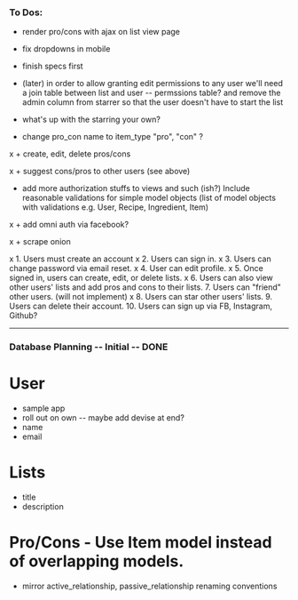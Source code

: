 ### To Dos:
+ render pro/cons with ajax on list view page

+ fix dropdowns in mobile

+ finish specs first

+ (later) in order to allow granting edit permissions to any user we'll need a join table between
  list and user -- permssions table? and remove the admin column from starrer so that the user doesn't have to start the list


+ what's up with the starring your own?

+ change pro_con name to item_type "pro", "con"
  ?

x + create, edit, delete pros/cons

x + suggest cons/pros to other users (see above)

+ add more authorization stuffs to views and such (ish?)
  Include reasonable validations for simple model objects (list of model objects with validations e.g. User, Recipe, Ingredient, Item)

x + add omni auth via facebook?

x + scrape onion

x 1. Users must create an account
x 2. Users can sign in.
x 3. Users can change password via email reset.
x 4. User can edit profile.
x 5. Once signed in, users can create, edit, or delete lists.
x 6. Users can also view other users' lists and add pros and cons to their lists.
7. Users can "friend" other users. (will not implement)
x 8. Users can star other users' lists.
9. Users can delete their account.
10. Users can sign up via FB, Instagram, Github?


________________________________________
### Database Planning -- Initial -- DONE

# User
  + sample app
  + roll out on own -- maybe add devise at end?
  + name
  + email

# Lists
  + title
  + description


# Pro/Cons - Use Item model instead of overlapping models.
  + mirror active_relationship, passive_relationship renaming conventions
